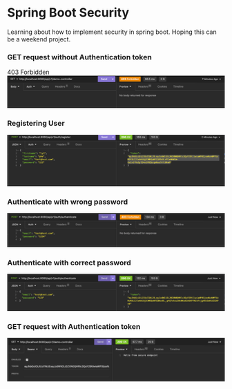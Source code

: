 # Spring Boot Security

Learning about how to implement security in spring boot. Hoping this can be a weekend project.

### GET request without Authentication token
403 Forbidden
![img_1.png](docs/img_1.png)

### Registering User
![img.png](docs/img.png)

### Authenticate with wrong password
![img_2.png](docs/img_2.png)

### Authenticate with correct password
![img_3.png](docs/img_3.png)

### GET request with Authentication token
![img_4.png](docs/img_4.png)